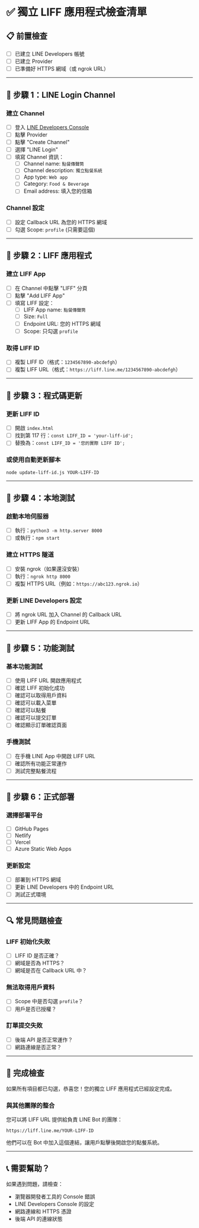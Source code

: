 # ✅ 獨立 LIFF 應用程式檢查清單

## 📋 前置檢查

- [ ] 已建立 LINE Developers 帳號
- [ ] 已建立 Provider
- [ ] 已準備好 HTTPS 網域（或 ngrok URL）

---

## 🎯 步驟 1：LINE Login Channel

### 建立 Channel
- [ ] 登入 [LINE Developers Console](https://developers.line.biz/)
- [ ] 點擊 Provider
- [ ] 點擊 "Create Channel"
- [ ] 選擇 "LINE Login"
- [ ] 填寫 Channel 資訊：
  - [ ] Channel name: `點餐傳聲筒`
  - [ ] Channel description: `獨立點餐系統`
  - [ ] App type: `Web app`
  - [ ] Category: `Food & Beverage`
  - [ ] Email address: 填入您的信箱

### Channel 設定
- [ ] 設定 Callback URL 為您的 HTTPS 網域
- [ ] 勾選 Scope: `profile` (只需要這個)

---

## 🎯 步驟 2：LIFF 應用程式

### 建立 LIFF App
- [ ] 在 Channel 中點擊 "LIFF" 分頁
- [ ] 點擊 "Add LIFF App"
- [ ] 填寫 LIFF 設定：
  - [ ] LIFF App name: `點餐傳聲筒`
  - [ ] Size: `Full`
  - [ ] Endpoint URL: 您的 HTTPS 網域
  - [ ] Scope: 只勾選 `profile`

### 取得 LIFF ID
- [ ] 複製 LIFF ID（格式：`1234567890-abcdefgh`）
- [ ] 複製 LIFF URL（格式：`https://liff.line.me/1234567890-abcdefgh`）

---

## 🎯 步驟 3：程式碼更新

### 更新 LIFF ID
- [ ] 開啟 `index.html`
- [ ] 找到第 117 行：`const LIFF_ID = 'your-liff-id';`
- [ ] 替換為：`const LIFF_ID = '您的實際 LIFF ID';`

### 或使用自動更新腳本
```bash
node update-liff-id.js YOUR-LIFF-ID
```

---

## 🎯 步驟 4：本地測試

### 啟動本地伺服器
- [ ] 執行：`python3 -m http.server 8000`
- [ ] 或執行：`npm start`

### 建立 HTTPS 隧道
- [ ] 安裝 ngrok（如果還沒安裝）
- [ ] 執行：`ngrok http 8000`
- [ ] 複製 HTTPS URL（例如：`https://abc123.ngrok.io`）

### 更新 LINE Developers 設定
- [ ] 將 ngrok URL 加入 Channel 的 Callback URL
- [ ] 更新 LIFF App 的 Endpoint URL

---

## 🎯 步驟 5：功能測試

### 基本功能測試
- [ ] 使用 LIFF URL 開啟應用程式
- [ ] 確認 LIFF 初始化成功
- [ ] 確認可以取得用戶資料
- [ ] 確認可以載入菜單
- [ ] 確認可以點餐
- [ ] 確認可以提交訂單
- [ ] 確認顯示訂單確認頁面

### 手機測試
- [ ] 在手機 LINE App 中開啟 LIFF URL
- [ ] 確認所有功能正常運作
- [ ] 測試完整點餐流程

---

## 🎯 步驟 6：正式部署

### 選擇部署平台
- [ ] GitHub Pages
- [ ] Netlify
- [ ] Vercel
- [ ] Azure Static Web Apps

### 更新設定
- [ ] 部署到 HTTPS 網域
- [ ] 更新 LINE Developers 中的 Endpoint URL
- [ ] 測試正式環境

---

## 🔍 常見問題檢查

### LIFF 初始化失敗
- [ ] LIFF ID 是否正確？
- [ ] 網域是否為 HTTPS？
- [ ] 網域是否在 Callback URL 中？

### 無法取得用戶資料
- [ ] Scope 中是否勾選 `profile`？
- [ ] 用戶是否已授權？

### 訂單提交失敗
- [ ] 後端 API 是否正常運作？
- [ ] 網路連線是否正常？

---

## 🎉 完成檢查

如果所有項目都已勾選，恭喜您！您的獨立 LIFF 應用程式已經設定完成。

### 與其他團隊的整合
您可以將 LIFF URL 提供給負責 LINE Bot 的團隊：
```
https://liff.line.me/YOUR-LIFF-ID
```

他們可以在 Bot 中加入這個連結，讓用戶點擊後開啟您的點餐系統。

---

## 📞 需要幫助？

如果遇到問題，請檢查：
- 瀏覽器開發者工具的 Console 錯誤
- LINE Developers Console 的設定
- 網路連線和 HTTPS 憑證
- 後端 API 的連線狀態 